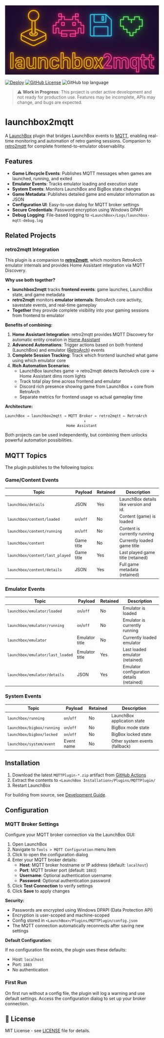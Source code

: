 ![Banner](docs/launchbox2mqtt_banner.png)

[![Deploy](https://github.com/ezand/launchbox2mqtt/actions/workflows/build.yml/badge.svg)](https://github.com/ezand/launchbox2mqtt/actions/workflows/build.yml)
[![GitHub License](https://img.shields.io/github/license/ezand/launchbox2mqtt)](https://choosealicense.com/licenses/mit/)
![GitHub top language](https://img.shields.io/github/languages/top/ezand/launchbox2mqtt)

> ⚠️ **Work in Progress**: This project is under active development and not ready for production use. Features may be
> incomplete, APIs may change, and bugs are expected.

# launchbox2mqtt

A [LaunchBox](https://www.launchbox-app.com/) plugin that bridges LaunchBox events to [MQTT](https://mqtt.org/), enabling real-time monitoring and automation of retro gaming sessions. Companion to [retro2mqtt](https://github.com/ezand/retro2mqtt) for complete frontend-to-emulator observability.

## Features

- **Game Lifecycle Events**: Publishes MQTT messages when games are launched, running, and exited
- **Emulator Events**: Tracks emulator loading and execution state
- **System Events**: Monitors LaunchBox and BigBox state changes
- **Game Metadata**: Publishes detailed game and emulator information as JSON
- **Configuration UI**: Easy-to-use dialog for MQTT broker settings
- **Secure Credentials**: Password encryption using Windows DPAPI
- **Debug Logging**: File-based logging to `<LaunchBox>/Logs/launchbox-mqtt-debug.log`

## Related Projects

### retro2mqtt Integration

This plugin is a companion to [**retro2mqtt**](https://github.com/ezand/retro2mqtt), which monitors RetroArch emulator internals and provides Home Assistant integration via MQTT Discovery.

**Why use both together?**

- **launchbox2mqtt** tracks **frontend events**: game launches, LaunchBox state, and game metadata
- **retro2mqtt** monitors **emulator internals**: RetroArch core activity, savestate events, and real-time gameplay
- **Together** they provide complete visibility into your gaming sessions from frontend to emulator

**Benefits of combining:**

1. **Home Assistant Integration**: retro2mqtt provides MQTT Discovery for automatic entity creation in [Home Assistant](https://www.home-assistant.io/)
2. **Advanced Automations**: Trigger actions based on both frontend (LaunchBox) and emulator ([RetroArch](https://www.retroarch.com/)) events
3. **Complete Session Tracking**: Track which frontend launched what game using which emulator core
4. **Rich Automation Scenarios**:
   - LaunchBox launches game → retro2mqtt detects RetroArch core → Home Assistant dims room lights
   - Track total play time across frontend and emulator
   - Discord rich presence showing game from LaunchBox + core from RetroArch
   - Separate metrics for frontend usage vs actual gameplay time

**Architecture:**

```
LaunchBox → launchbox2mqtt → MQTT Broker ← retro2mqtt ← RetroArch
                                    ↓
                            Home Assistant
```

Both projects can be used independently, but combining them unlocks powerful automation possibilities.

## MQTT Topics

The plugin publishes to the following topics:

### Game/Content Events

| Topic                           | Payload    | Retained | Description                            |
| ------------------------------- | ---------- | -------- | -------------------------------------- |
| `launchbox/details`             | JSON       | Yes      | LaunchBox details like version and id. |
| `launchbox/content/loaded`      | `on`/`off` | No       | Content (game) is loaded               |
| `launchbox/content/running`     | `on`/`off` | No       | Content is currently running           |
| `launchbox/content`             | Game title | No       | Currently loaded game title            |
| `launchbox/content/last_played` | Game title | Yes      | Last played game title (retained)      |
| `launchbox/content/details`     | JSON       | Yes      | Full game metadata (retained)          |

### Emulator Events

| Topic                            | Payload        | Retained | Description                               |
| -------------------------------- | -------------- | -------- | ----------------------------------------- |
| `launchbox/emulator/loaded`      | `on`/`off`     | No       | Emulator is loaded                        |
| `launchbox/emulator/running`     | `on`/`off`     | No       | Emulator is currently running             |
| `launchbox/emulator`             | Emulator title | No       | Currently loaded emulator                 |
| `launchbox/emulator/last_loaded` | Emulator title | Yes      | Last loaded emulator (retained)           |
| `launchbox/emulator/details`     | JSON           | Yes      | Emulator configuration details (retained) |

### System Events

| Topic                      | Payload    | Retained | Description                    |
| -------------------------- | ---------- | -------- | ------------------------------ |
| `launchbox/running`        | `on`/`off` | No       | LaunchBox application state    |
| `launchbox/bigbox/running` | `on`/`off` | No       | BigBox mode state              |
| `launchbox/bigbox/locked`  | `on`/`off` | No       | BigBox locked state            |
| `launchbox/system/event`   | Event name | No       | Other system events (fallback) |

## Installation

1. Download the latest `MQTTPlugin-*.zip` artifact from [GitHub Actions](https://github.com/ezand/launchbox2mqtt/actions)
2. Extract the contents to `<LaunchBox Installation>/Plugins/MQTTPlugin/`
3. Restart LaunchBox

For building from source, see [Development Guide](docs/development.md).

## Configuration

### MQTT Broker Settings

Configure your MQTT broker connection via the LaunchBox GUI:

1. Open LaunchBox
2. Navigate to `Tools > MQTT Configuration` menu item
3. Click to open the configuration dialog
4. Enter your MQTT broker details:
   - **Host**: MQTT broker hostname or IP address (default: `localhost`)
   - **Port**: MQTT broker port (default: `1883`)
   - **Username**: Optional authentication username
   - **Password**: Optional authentication password
5. Click **Test Connection** to verify settings
6. Click **Save** to apply changes

**Security:**

- Passwords are encrypted using Windows DPAPI (Data Protection API)
- Encryption is user-scoped and machine-scoped
- Config stored in `<LaunchBox>/Plugins/MQTTPlugin/config.json`
- The MQTT connection automatically reconnects after saving new settings

**Default Configuration:**

If no configuration file exists, the plugin uses these defaults:

- Host: `localhost`
- Port: `1883`
- No authentication

### First Run

On first run without a config file, the plugin will log a warning and use default settings. Access the configuration dialog to set up your broker connection.

## 📃 License

MIT License - see [LICENSE](LICENSE) file for details.
